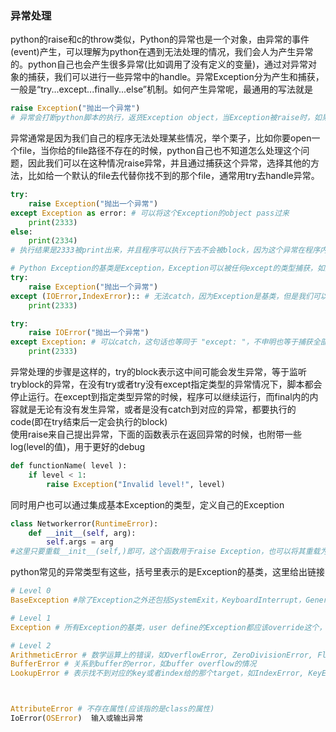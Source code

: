 ### 异常处理
python的raise和c的throw类似，Python的异常也是一个对象，由异常的事件(event)产生，可以理解为python在遇到无法处理的情况，我们会人为产生异常的。python自己也会产生很多异常(比如调用了没有定义的变量)，通过对异常对象的捕获，我们可以进行一些异常中的handle。异常Exception分为产生和捕获，一般是“try...except...finally...else”机制。如何产生异常呢，最通用的写法就是
```python
raise Exception("抛出一个异常")
# 异常会打断python脚本的执行，返货Exception object，当Exception被raise时，如果没有try except，后面所有的code都会被block
```
异常通常是因为我们自己的程序无法处理某些情况，举个栗子，比如你要open一个file，当你给的file路径不存在的时候，python自己也不知道怎么处理这个问题，因此我们可以在这种情况raise异常，并且通过捕获这个异常，选择其他的方法，比如给一个默认的file去代替你找不到的那个file，通常用try去handle异常。
```python
try:
    raise Exception("抛出一个异常")
except Exception as error: # 可以将这个Exception的object pass过来
    print(2333) 
else:
    print(2334)
# 执行结果是2333被print出来，并且程序可以执行下去不会被block，因为这个异常在程序内部被handle了。

# Python Exception的基类是Exception，Exception可以被任何except的类型捕获，如果捕获Exception，即可捕获任何抛出的异常，比如
try:
    raise Exception("抛出一个异常")
except (IOError,IndexError):: # 无法catch，因为Exception是基类，但是我们可以用tuple()来表示catch多个Exception
    print(2333)

try:
    raise IOError("抛出一个异常")
except Exception: # 可以catch，这句话也等同于 "except: "，不申明也等于捕获全部
    print(2333)
```
异常处理的步骤是这样的，try的block表示这中间可能会发生异常，等于监听tryblock的异常，在没有try或者try没有except指定类型的异常情况下，脚本都会停止运行。在except到指定类型异常的时候，程序可以继续运行，而final内的内容就是无论有没有发生异常，或者是没有catch到对应的异常，都要执行的code(即在try结束后一定会执行的block)<br/>
使用raise来自己提出异常，下面的函数表示在返回异常的时候，也附带一些log(level的值)，用于更好的debug
```python
def functionName( level ):
    if level < 1:
        raise Exception("Invalid level!", level)
```
同时用户也可以通过集成基本Exception的类型，定义自己的Exception
```python
class Networkerror(RuntimeError):
    def __init__(self, arg):
        self.args = arg
#这里只要重载__init__(self,)即可，这个函数用于raise Exception，也可以将其重载为多个input参数的形式
```
python常见的异常类型有这些，括号里表示的是Exception的基类，这里给出链接<a herf = "https://docs.python.org/3.4/library/exceptions.html" />
```python
# Level 0
BaseException #除了Exception之外还包括SystemExit，KeyboardInterrupt，GeneratorExit，表示程序运行之外的Exception

# Level 1
Exception # 所有Exception的基类，user define的Exception都应该override这个，或者他的派生类

# Level 2
ArithmeticError # 数学运算上的错误，如OverflowError, ZeroDivisionError, FloatingPointError
BufferError # 关系到buffer的error，如buffer overflow的情况
LookupError # 表示找不到对应的key或者index给的那个target，如IndexError, KeyError



AttributeError # 不存在属性(应该指的是class的属性)
IoError(OSError)  输入或输出异常
```
